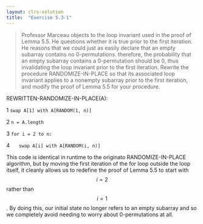 ```yaml
---
layout: clrs-solution
title:  "Exercise 5.3-1"
---
```

>Professor Marceau objects to the loop invariant used in the proof of Lemma 5.5. He questions whether it is true prior to the first iteration. He reasons that we could just as easily declare that an empty subarray contains no 0-permutations. therefore, the probability that an empty subarray contains a 0-permutation should be 0, thus invalidating the loop invariant prior to the first iteration. Rewrite the procedure RANDOMIZE-IN-PLACE so that its associated loop invariant applies to a nonempty subarray prior to the first iteration, and modify the proof of Lemma 5.5 for your procedure.

REWRITTEN-RANDOMIZE-IN-PLACE(A):

1 `swap A[1] with A[RANDOM(1, n)]`

2 `n = A.length`

3 `for i = 2 to n:`

4 &nbsp;&nbsp;&nbsp;&nbsp; `swap A[i] with A[RANDOM(i, n)]`

This code is identical in runtime to the originato RANDOMIZE-IN-PLACE algorithm, but by moving the first iteration of the for loop outside the loop itself, it cleanly allows us to redefine the proof of Lemma 5.5 to start with $$i = 2$$ rather than $$i = 1$$. By doing this, our initial state no longer refers to an empty subarray and so we completely avoid needing to worry about 0-permutations at all.
